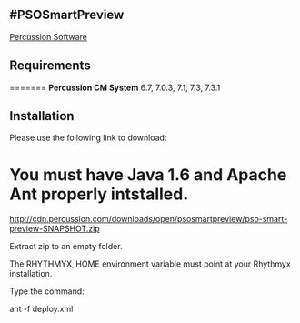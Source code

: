 #PSOSmartPreview
---
[Percussion Software](http://www.percussion.com "Percussion Software")

## Requirements
=======
**Percussion CM System** 6.7, 7.0.3, 7.1, 7.3, 7.3.1

## Installation

Please use the following link to download:

You must have Java 1.6 and Apache Ant properly intstalled. 
=======
http://cdn.percussion.com/downloads/open/psosmartpreview/pso-smart-preview-SNAPSHOT.zip

Extract zip to an empty folder.

The RHYTHMYX_HOME environment variable must point at your 
Rhythmyx installation.  

Type the command: 

ant -f deploy.xml 
